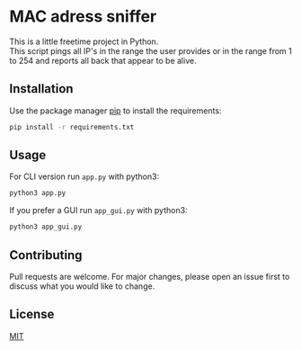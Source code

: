 # MAC adress sniffer

This is a little freetime project in Python.\
This script pings all IP's in the range the user provides or in the range from 1 to 254 and reports all back that appear to be alive.

## Installation

Use the package manager [pip](https://pip.pypa.io/en/stable/) to install the requirements:

```bash
pip install -r requirements.txt
```

## Usage

For CLI version run `app.py` with python3:

```bash
python3 app.py
```

If you prefer a GUI run `app_gui.py` with python3:

```bash
python3 app_gui.py
```

## Contributing

Pull requests are welcome. For major changes, please open an issue first to discuss what you would like to change.

## License

[MIT](https://choosealicense.com/licenses/mit/)
